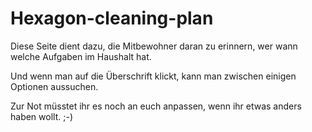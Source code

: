# Hexagon-cleaning-plan
Diese Seite dient dazu, die Mitbewohner daran zu erinnern, wer wann welche Aufgaben im Haushalt hat.

Und wenn man auf die Überschrift klickt, kann man zwischen einigen Optionen aussuchen.

Zur Not müsstet ihr es noch an euch anpassen, wenn ihr etwas anders haben wollt. ;-)
